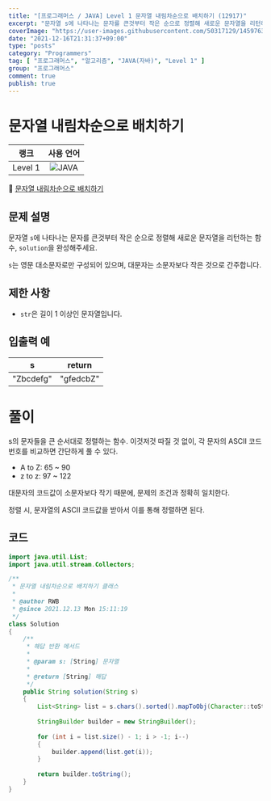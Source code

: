 ```yaml
---
title: "[프로그래머스 / JAVA] Level 1 문자열 내림차순으로 배치하기 (12917)"
excerpt: "문자열 s에 나타나는 문자를 큰것부터 작은 순으로 정렬해 새로운 문자열을 리턴하는 함수, solution을 완성해주세요. s는 영문 대소문자로만 구성되어 있으며, 대문자는 소문자보다 작은 것으로 간주합니다."
coverImage: "https://user-images.githubusercontent.com/50317129/145976356-6b5d1430-31c0-4c34-829e-6be8f747ab19.png"
date: "2021-12-16T21:31:37+09:00"
type: "posts"
category: "Programmers"
tag: [ "프로그래머스", "알고리즘", "JAVA(자바)", "Level 1" ]
group: "프로그래머스"
comment: true
publish: true
---
```


# 문자열 내림차순으로 배치하기

|  랭크   |                                                      사용 언어                                                      |
| :-----: | :-----------------------------------------------------------------------------------------------------------------: |
| Level 1 | ![JAVA](https://shields.io/badge/java-JDK%2011-lightgray?logo=java&style=plastic&logoColor=white&labelColor=orange) |

🔗 [문자열 내림차순으로 배치하기](https://programmers.co.kr/learn/courses/30/lessons/12917)





## 문제 설명

문자열 `s`에 나타나는 문자를 큰것부터 작은 순으로 정렬해 새로운 문자열을 리턴하는 함수, `solution`을 완성해주세요.

`s`는 영문 대소문자로만 구성되어 있으며, 대문자는 소문자보다 작은 것으로 간주합니다.





## 제한 사항

* `str`은 길이 1 이상인 문자열입니다.





## 입출력 예

|     s     |  return   |
| :-------: | :-------: |
| "Zbcdefg" | "gfedcbZ" |










# 풀이

s의 문자들을 큰 순서대로 정렬하는 함수. 이것저것 따질 것 없이, 각 문자의 ASCII 코드 번호를 비교하면 간단하게 풀 수 있다.

* A to Z: 65 ~ 90
* z to z: 97 ~ 122

대문자의 코드값이 소문자보다 작기 때문에, 문제의 조건과 정확히 일치한다.

정렬 시, 문자열의 ASCII 코드값을 받아서 이를 통해 정렬하면 된다.





## 코드

``` java
import java.util.List;
import java.util.stream.Collectors;

/**
 * 문자열 내림차순으로 배치하기 클래스
 *
 * @author RWB
 * @since 2021.12.13 Mon 15:11:19
 */
class Solution
{
	/**
	 * 해답 반환 메서드
	 *
	 * @param s: [String] 문자열
	 *
	 * @return [String] 해답
	 */
	public String solution(String s)
	{
		List<String> list = s.chars().sorted().mapToObj(Character::toString).collect(Collectors.toList());;
		
		StringBuilder builder = new StringBuilder();
		
		for (int i = list.size() - 1; i > -1; i--)
		{
			builder.append(list.get(i));
		}
		
		return builder.toString();
	}
}
```